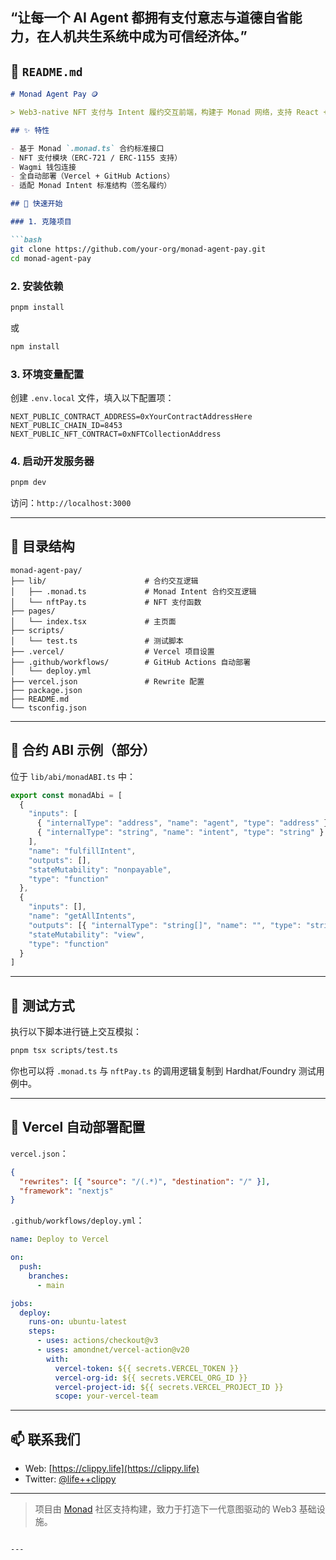 
“让每一个 AI Agent 都拥有支付意志与道德自省能力，在人机共生系统中成为可信经济体。”
---

## 📘 `README.md`

````markdown
# Monad Agent Pay 🪙

> Web3-native NFT 支付与 Intent 履约交互前端，构建于 Monad 网络，支持 React + Wagmi 钱包交互与合约调用。

## ✨ 特性

- 基于 Monad `.monad.ts` 合约标准接口
- NFT 支付模块（ERC-721 / ERC-1155 支持）
- Wagmi 钱包连接
- 全自动部署（Vercel + GitHub Actions）
- 适配 Monad Intent 标准结构（签名履约）

## 🚀 快速开始

### 1. 克隆项目

```bash
git clone https://github.com/your-org/monad-agent-pay.git
cd monad-agent-pay
````

### 2. 安装依赖

```bash
pnpm install
```

或

```bash
npm install
```

### 3. 环境变量配置

创建 `.env.local` 文件，填入以下配置项：

```env
NEXT_PUBLIC_CONTRACT_ADDRESS=0xYourContractAddressHere
NEXT_PUBLIC_CHAIN_ID=8453
NEXT_PUBLIC_NFT_CONTRACT=0xNFTCollectionAddress
```

### 4. 启动开发服务器

```bash
pnpm dev
```

访问：`http://localhost:3000`

---

## 📄 目录结构

```
monad-agent-pay/
├── lib/                      # 合约交互逻辑
│   ├── .monad.ts             # Monad Intent 合约交互逻辑
│   └── nftPay.ts             # NFT 支付函数
├── pages/
│   └── index.tsx             # 主页面
├── scripts/
│   └── test.ts               # 测试脚本
├── .vercel/                  # Vercel 项目设置
├── .github/workflows/        # GitHub Actions 自动部署
│   └── deploy.yml
├── vercel.json               # Rewrite 配置
├── package.json
├── README.md
└── tsconfig.json
```

---

## 🔐 合约 ABI 示例（部分）

位于 `lib/abi/monadABI.ts` 中：

```ts
export const monadAbi = [
  {
    "inputs": [
      { "internalType": "address", "name": "agent", "type": "address" },
      { "internalType": "string", "name": "intent", "type": "string" }
    ],
    "name": "fulfillIntent",
    "outputs": [],
    "stateMutability": "nonpayable",
    "type": "function"
  },
  {
    "inputs": [],
    "name": "getAllIntents",
    "outputs": [{ "internalType": "string[]", "name": "", "type": "string[]" }],
    "stateMutability": "view",
    "type": "function"
  }
]
```

---

## 🧪 测试方式

执行以下脚本进行链上交互模拟：

```bash
pnpm tsx scripts/test.ts
```

你也可以将 `.monad.ts` 与 `nftPay.ts` 的调用逻辑复制到 Hardhat/Foundry 测试用例中。

---

## 🧾 Vercel 自动部署配置

`vercel.json`：

```json
{
  "rewrites": [{ "source": "/(.*)", "destination": "/" }],
  "framework": "nextjs"
}
```

`.github/workflows/deploy.yml`：

```yaml
name: Deploy to Vercel

on:
  push:
    branches:
      - main

jobs:
  deploy:
    runs-on: ubuntu-latest
    steps:
      - uses: actions/checkout@v3
      - uses: amondnet/vercel-action@v20
        with:
          vercel-token: ${{ secrets.VERCEL_TOKEN }}
          vercel-org-id: ${{ secrets.VERCEL_ORG_ID }}
          vercel-project-id: ${{ secrets.VERCEL_PROJECT_ID }}
          scope: your-vercel-team
```

---

## 📫 联系我们

* Web: [https://clippy.life](https://clippy.life)
* Twitter: [@life++clippy](https://x.com/lifeclippy)

---

> 项目由 [Monad](https://monad.xyz) 社区支持构建，致力于打造下一代意图驱动的 Web3 基础设施。

```

---

